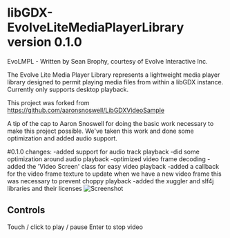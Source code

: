 # libGDX-EvolveLiteMediaPlayerLibrary version 0.1.0

EvoLMPL - Written by Sean Brophy, courtesy of Evolve Interactive Inc. 


The Evolve Lite Media Player Library represents a lightweight media player library designed to 
permit playing media files from within a libGDX instance. Currently only supports desktop
playback. 

This project was forked from https://github.com/aaronsnoswell/LibGDXVideoSample

A tip of the cap to Aaron Snoswell for doing the basic work necessary to make this project possible.
We've taken this work and done some optimization and added audio support.

#0.1.0 changes:
-added support for audio track playback
-did some optimization around audio playback
-optimized video frame decoding
-added the 'Video Screen' class for easy video playback
-added a callback for the video frame texture to update when we have a new video frame
this was necessary to prevent choppy playback
-added the xuggler and slf4j libraries and their licenses
![Screenshot](screenshot.png "Screenshot")


## Controls

Touch / click to play / pause
Enter to stop video

